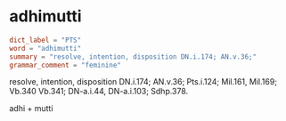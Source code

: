 # adhimutti

``` toml
dict_label = "PTS"
word = "adhimutti"
summary = "resolve, intention, disposition DN.i.174; AN.v.36;"
grammar_comment = "feminine"
```

resolve, intention, disposition DN.i.174; AN.v.36; Pts.i.124; Mil.161, Mil.169; Vb.340 Vb.341; DN\-a.i.44, DN\-a.i.103; Sdhp.378.

adhi \+ mutti

